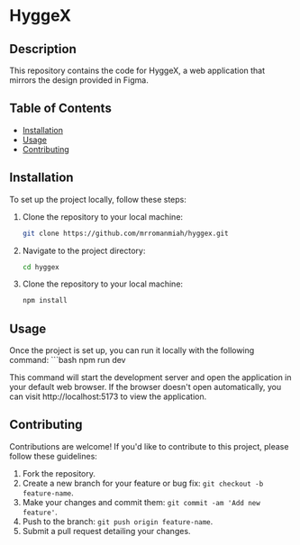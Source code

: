 # HyggeX

## Description

This repository contains the code for HyggeX, a web application that mirrors the design provided in Figma.

## Table of Contents

- [Installation](#installation)
- [Usage](#usage)
- [Contributing](#contributing)

## Installation

To set up the project locally, follow these steps:

1. Clone the repository to your local machine:
   ```bash
   git clone https://github.com/mrromanmiah/hyggex.git

2. Navigate to the project directory:
    ```bash
    cd hyggex

1. Clone the repository to your local machine:
    ```bash
    npm install


 ## Usage

Once the project is set up, you can run it locally with the following command: 
    ```bash
    npm run dev 

This command will start the development server and open the application in your default web browser. If the browser doesn't open automatically, you can visit http://localhost:5173 to view the application. 

## Contributing

Contributions are welcome! If you'd like to contribute to this project, please follow these guidelines:

1. Fork the repository.
2. Create a new branch for your feature or bug fix: `git checkout -b feature-name`.
3. Make your changes and commit them: `git commit -am 'Add new feature'`.
4. Push to the branch: `git push origin feature-name`.
5. Submit a pull request detailing your changes.
